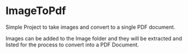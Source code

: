 # ImageToPdf
Simple Project to take images and convert to a single PDF document.

Images can be added to the Image folder and they will be extracted and listed for the process to convert into a PDF Document.
